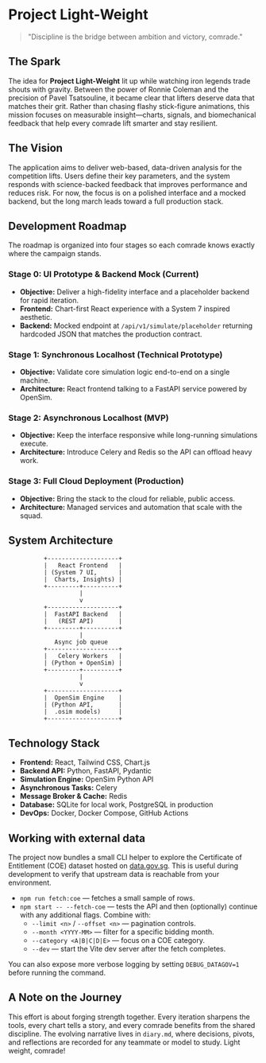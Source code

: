 # Project Light-Weight

> "Discipline is the bridge between ambition and victory, comrade."

## The Spark

The idea for **Project Light-Weight** lit up while watching iron legends trade shouts with gravity. Between the power of Ronnie Coleman and the precision of Pavel Tsatsouline, it became clear that lifters deserve data that matches their grit. Rather than chasing flashy stick-figure animations, this mission focuses on measurable insight—charts, signals, and biomechanical feedback that help every comrade lift smarter and stay resilient.

## The Vision

The application aims to deliver web-based, data-driven analysis for the competition lifts. Users define their key parameters, and the system responds with science-backed feedback that improves performance and reduces risk. For now, the focus is on a polished interface and a mocked backend, but the long march leads toward a full production stack.

## Development Roadmap

The roadmap is organized into four stages so each comrade knows exactly where the campaign stands.

### Stage 0: UI Prototype & Backend Mock (Current)

- **Objective:** Deliver a high-fidelity interface and a placeholder backend for rapid iteration.
- **Frontend:** Chart-first React experience with a System 7 inspired aesthetic.
- **Backend:** Mocked endpoint at `/api/v1/simulate/placeholder` returning hardcoded JSON that matches the production contract.

### Stage 1: Synchronous Localhost (Technical Prototype)

- **Objective:** Validate core simulation logic end-to-end on a single machine.
- **Architecture:** React frontend talking to a FastAPI service powered by OpenSim.

### Stage 2: Asynchronous Localhost (MVP)

- **Objective:** Keep the interface responsive while long-running simulations execute.
- **Architecture:** Introduce Celery and Redis so the API can offload heavy work.

### Stage 3: Full Cloud Deployment (Production)

- **Objective:** Bring the stack to the cloud for reliable, public access.
- **Architecture:** Managed services and automation that scale with the squad.

## System Architecture

```
          +--------------------+
          |   React Frontend   |
          | (System 7 UI,      |
          |  Charts, Insights) |
          +---------+----------+
                    |
                    v
          +--------------------+
          |  FastAPI Backend   |
          |   (REST API)       |
          +---------+----------+
                    |
             Async job queue
          +--------------------+
          |   Celery Workers   |
          | (Python + OpenSim) |
          +---------+----------+
                    |
                    v
          +--------------------+
          |  OpenSim Engine    |
          | (Python API,       |
          |  .osim models)     |
          +--------------------+
```

## Technology Stack

- **Frontend:** React, Tailwind CSS, Chart.js
- **Backend API:** Python, FastAPI, Pydantic
- **Simulation Engine:** OpenSim Python API
- **Asynchronous Tasks:** Celery
- **Message Broker & Cache:** Redis
- **Database:** SQLite for local work, PostgreSQL in production
- **DevOps:** Docker, Docker Compose, GitHub Actions

## Working with external data

The project now bundles a small CLI helper to explore the Certificate of Entitlement (COE) dataset hosted on [data.gov.sg](https://data.gov.sg). This is useful during development to verify that upstream data is reachable from your environment.

- `npm run fetch:coe` &mdash; fetches a small sample of rows.
- `npm start -- --fetch-coe` &mdash; tests the API and then (optionally) continue with any additional flags. Combine with:
  - `--limit <n>` / `--offset <n>` &mdash; pagination controls.
  - `--month <YYYY-MM>` &mdash; filter for a specific bidding month.
  - `--category <A|B|C|D|E>` &mdash; focus on a COE category.
  - `--dev` &mdash; start the Vite dev server after the fetch completes.

You can also expose more verbose logging by setting `DEBUG_DATAGOV=1` before running the command.

## A Note on the Journey

This effort is about forging strength together. Every iteration sharpens the tools, every chart tells a story, and every comrade benefits from the shared discipline. The evolving narrative lives in `diary.md`, where decisions, pivots, and reflections are recorded for any teammate or model to study. Light weight, comrade!
